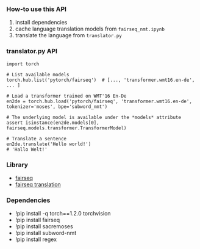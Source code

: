 ### How-to use this API
1. install dependencies
2. cache language translation models from `fairseq_nmt.ipynb`
3. translate the language from `translator.py`

### translator.py API

```
import torch

# List available models
torch.hub.list('pytorch/fairseq')  # [..., 'transformer.wmt16.en-de', ... ]

# Load a transformer trained on WMT'16 En-De
en2de = torch.hub.load('pytorch/fairseq', 'transformer.wmt16.en-de', tokenizer='moses', bpe='subword_nmt')

# The underlying model is available under the *models* attribute
assert isinstance(en2de.models[0], fairseq.models.transformer.TransformerModel)

# Translate a sentence
en2de.translate('Hello world!')
# 'Hallo Welt!'
```

### Library
- [fairseq](https://github.com/pytorch/fairseq)
- [fairseq translation](https://github.com/pytorch/fairseq/blob/master/examples/translation/README.md)

### Dependencies
- !pip install -q torch==1.2.0 torchvision
- !pip install fairseq
- !pip install sacremoses
- !pip install subword-nmt
- !pip install regex